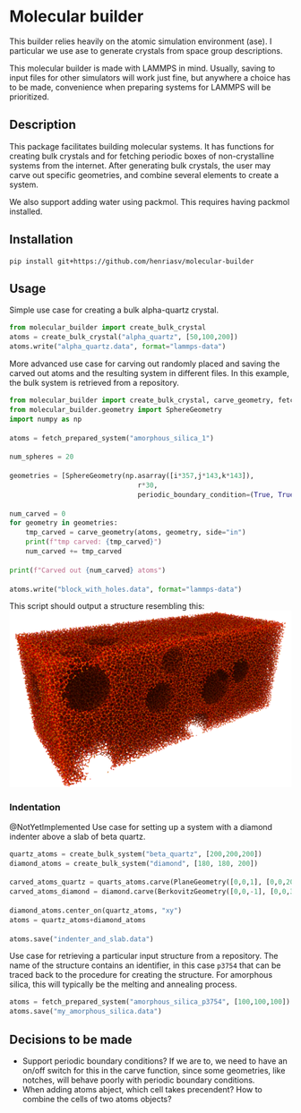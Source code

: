 # Molecular builder 

This builder relies heavily on the atomic simulation environment (ase). I particular we use ase to generate crystals from space group descriptions. 

This molecular builder is made with LAMMPS in mind. Usually, saving to input files for other simulators will work just fine, but anywhere a choice has to be made, convenience when preparing systems for LAMMPS will be prioritized. 

## Description
This package facilitates building molecular systems. It has functions for creating bulk crystals and for fetching periodic boxes of non-crystalline systems from the internet. After generating bulk crystals, the user may carve out specific geometries, and combine several elements to create a system. 

We also support adding water using packmol. This requires having packmol installed. 

## Installation 
```
pip install git+https://github.com/henriasv/molecular-builder 
```

## Usage
Simple use case for creating a bulk alpha-quartz crystal. 
```python 
from molecular_builder import create_bulk_crystal
atoms = create_bulk_crystal("alpha_quartz", [50,100,200])
atoms.write("alpha_quartz.data", format="lammps-data")
```

More advanced use case for carving out randomly placed and saving the carved out atoms and the resulting system in different files. In this example, the bulk system is retrieved from a repository. 
```python 
from molecular_builder import create_bulk_crystal, carve_geometry, fetch_prepared_system
from molecular_builder.geometry import SphereGeometry
import numpy as np 

atoms = fetch_prepared_system("amorphous_silica_1")

num_spheres = 20

geometries = [SphereGeometry(np.asarray([i*357,j*143,k*143]), 
                                r*30,
                                periodic_boundary_condition=(True, True, True)) for i,j,k,r in np.random.uniform(size=(num_spheres,4))] 

num_carved = 0
for geometry in geometries:
    tmp_carved = carve_geometry(atoms, geometry, side="in")
    print(f"tmp carved: {tmp_carved}")
    num_carved += tmp_carved

print(f"Carved out {num_carved} atoms")

atoms.write("block_with_holes.data", format="lammps-data")

```
This script should output a structure resembling this:  
![silica slab with holes in it](docs/figures/carved_spheres.png)

### Indentation
@NotYetImplemented Use case for setting up a system with a diamond indenter above a slab of beta quartz. 
```python 
quartz_atoms = create_bulk_system("beta_quartz", [200,200,200])
diamond_atoms = create_bulk_system("diamond", [180, 180, 200])

carved_atoms_quartz = quarts_atoms.carve(PlaneGeometry([0,0,1], [0,0,20]))
carved_atoms_diamond = diamond.carve(BerkovitzGeometry([0,0,-1], [0,0,30]))

diamond_atoms.center_on(quartz_atoms, "xy")
atoms = quartz_atoms+diamond_atoms

atoms.save("indenter_and_slab.data")
```

Use case for retrieving a particular input structure from a repository. The name of the structure contains an identifier, in this case `p3754` that can be traced back to the procedure for creating the structure. For amorphous silica, this will typically be the melting and annealing process. 
```python 
atoms = fetch_prepared_system("amorphous_silica_p3754", [100,100,100])
atoms.save("my_amorphous_silica.data")
```

## Decisions to be made 
- Support periodic boundary conditions? If we are to, we need to have an on/off switch for this in the carve function, since some geometries, like notches, will behave poorly with periodic boundary conditions. 
- When adding atoms abject, which cell takes precendent? How to combine the cells of two atoms objects? 

